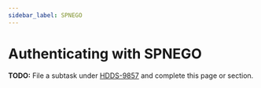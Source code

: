 ```yaml
---
sidebar_label: SPNEGO
---
```


# Authenticating with SPNEGO

**TODO:** File a subtask under [HDDS-9857](https://issues.apache.org/jira/browse/HDDS-9857) and complete this page or section.
